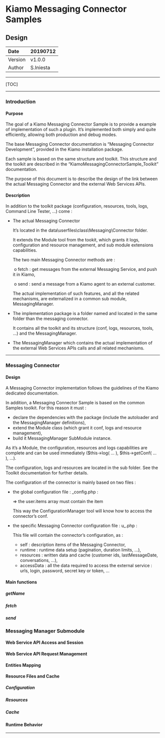 # Kiamo Messaging Connector Samples

## Design



| Date    | 20190712  |
| :------ | --------- |
| Version | v1.0.0    |
| Author  | S.Iniesta |



------



[TOC]

------



### Introduction

#### 	Purpose

The goal of a Kiamo Messaging Connector Sample is to provide a example of implementation of such a plugin. It’s implemented both simply and quite efficiently, allowing both production and debug modes.

The base Messaging Connector documentation is “Messaging Connector Development”, provided in the Kiamo installation package.

Each sample is based on the same structure and toolkit. This structure and the toolkit are described in the “KiamoMessagingConnectorSample_Toolkit” documentation.

 The purpose of this document is to describe the design of the link between the actual Messaging Connector and the external Web Services APIs.



#### 	Description

In addition to the toolkit package (configuration, resources, tools, logs, Command Line Tester, …) come :

* The actual Messaging Connector <MessagingConnector>

  It’s located in the <kiamo>data\userfiles\class\Messaging\Connector folder.

  It extends the Module tool from the tookit, which grants it logs, configuration and resource management, and sub module extensions capabilities.

  The two main Messaging Connector methods are :

  ​	o   fetch : get messages from the external Messaging Service, and push it in Kiamo,

  ​	o   send  : send a message from a Kiamo agent to an external customer.

  The actual implementation of such features, and all the related mechanisms, are externalized in a common sub module, MessagingManager.

* The implementation package is a folder named <MessagingConnector> and located in the same folder than the messaging connector.

  It contains all the toolkit and its structure (conf, logs, resources, tools, …) and the MessagingManager.

* The MessagingManager which contains the actual implementation of the external Web Services APIs calls and all related mechanisms.

  

------



### Messaging Connector

#### 	Design

A Messaging Connector implementation follows the guidelines of the Kiamo dedicated documentation.

 In addition, a Messaging Connector Sample is based on the common Samples toolkit. For this reason it must :

* declare the dependencies with the package (include the autoloader and the MessagingManager definitions),
* extend the Module class (which grant it conf, logs and resource management),
* build it MessagingManager SubModule instance.

As it’s a Module, the configuration, resources and logs capabilities are complete and can be used immediately ($this->log( … ), $this->getConf( … ), …).



The configuration, logs and resources are located in the <MessagingConnector> sub folder. See the Toolkit documentation for further details.

 

The configuration of the connector is mainly based on two files :

* the global configuration file : _config.php :

  => the user.items array must contain the item <MessagingConnector>

  This way the ConfigurationManager tool will know how to access the connector’s conf.

* the specific Messaging Connector configuration file : u_<MessagingConnector>.php :

  This file will contain the connector’s configuration, as :

  * self : description items of the Messaging Connector,
  * runtime : runtime data setup (pagination, duration limits, …),
  * resources : written data and cache (customer ids, lastMessageDate, conversations, …),
  * accessData : all the data required to access the external service : urls, login, password, secret key or token, …



#### 	Main functions

##### 		getName

##### 		fetch

##### 		send

### Messaging Manager Submodule

#### 	Web Service API Access and Session

#### 	Web Service API Request Management

#### 	Entities Mapping

#### 	Resource Files and Cache

##### 		Configuration

##### 		Resources

##### 		Cache

#### 	Runtime Behavior



------

